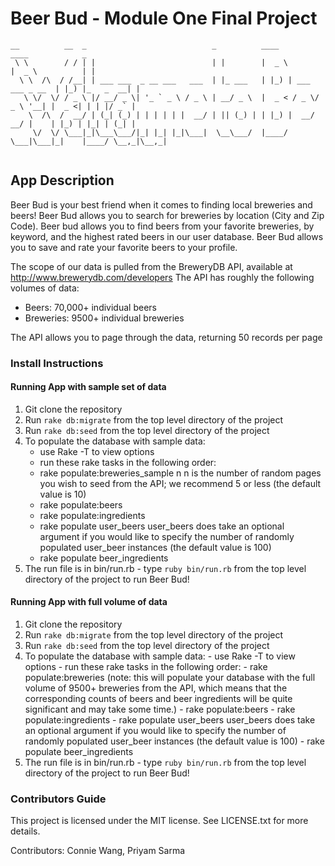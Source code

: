 # Beer Bud - Module One Final Project
```
__          __  _                            _          ____                   ____            _ 
 \ \        / / | |                          | |        |  _ \                 |  _ \          | |
  \ \  /\  / /__| | ___ ___  _ __ ___   ___  | |_ ___   | |_) | ___  ___ _ __  | |_) |_   _  __| |
   \ \/  \/ / _ \ |/ __/ _ \| '_ ` _ \ / _ \ | __/ _ \  |  _ < / _ \/ _ \ '__| |  _ <| | | |/ _` |
    \  /\  /  __/ | (_| (_) | | | | | |  __/ | || (_) | | |_) |  __/  __/ |    | |_) | |_| | (_| |
     \/  \/ \___|_|\___\___/|_| |_| |_|\___|  \__\___/  |____/ \___|\___|_|    |____/ \__,_|\__,_|
                                                                                               
```

## App Description

Beer Bud is your best friend when it comes to finding local breweries and beers! Beer Bud allows you to search for breweries by location (City and Zip Code). Beer bud allows you to find beers from your favorite breweries, by keyword, and the highest rated beers in our user database. Beer Bud allows you to save and rate your favorite beers to your profile.

The scope of our data is pulled from the BreweryDB API, available at http://www.brewerydb.com/developers
The API has roughly the following volumes of data:
  - Beers: 70,000+ individual beers
  - Breweries: 9500+ individual breweries

The API allows you to page through the data, returning 50 records per page

### Install Instructions

#### Running App with sample set of data
1. Git clone the repository
2. Run `rake db:migrate` from the top level directory of the project
3. Run `rake db:seed` from the top level directory of the project
4. To populate the database with sample data:
    - use Rake -T to view options
    - run these rake tasks in the following order:
    - rake populate:breweries_sample n
      n is the number of random pages you wish to seed from the API; we recommend 5 or less (the default value is 10)
    - rake populate:beers
    - rake populate:ingredients
    - rake populate user_beers
      user_beers does take an optional argument if you would like to specify the number of randomly populated user_beer instances (the default value is 100)
    - rake populate beer_ingredients
5. The run file is in bin/run.rb - type `ruby bin/run.rb` from the top level directory of the project to run Beer Bud!



#### Running App with full volume of data
  1. Git clone the repository
  2. Run `rake db:migrate` from the top level directory of the project
  3. Run `rake db:seed` from the top level directory of the project
  4. To populate the database with sample data:
    - use Rake -T to view options
    - run these rake tasks in the following order:
    - rake populate:breweries
      (note: this will populate your database with the full volume of 9500+ breweries from the API, which means that the corresponding counts of beers and beer ingredients will be quite significant and may take some time.)
    - rake populate:beers
    - rake populate:ingredients
    - rake populate user_beers
      user_beers does take an optional argument if you would like to specify the number of randomly populated user_beer instances (the default value is 100)
    - rake populate beer_ingredients
5. The run file is in bin/run.rb - type `ruby bin/run.rb` from the top level directory of the project to run Beer Bud!


### Contributors Guide
This project is licensed under the MIT license. See LICENSE.txt for more details.


Contributors: Connie Wang, Priyam Sarma
